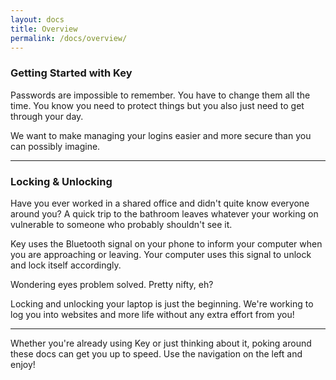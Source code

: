 ```yaml
---
layout: docs
title: Overview
permalink: /docs/overview/
---
```

### Getting Started with Key

Passwords are impossible to remember. You have to change them all the time. You know you need to protect things but you also just need to get through your day.

We want to make managing your logins easier and more secure than you can possibly imagine.

---

### Locking &amp; Unlocking

Have you ever worked in a shared office and didn't quite know everyone around you? A quick trip to the bathroom leaves whatever your working on vulnerable to someone who probably shouldn't see it.

Key uses the Bluetooth signal on your phone to inform your computer when you are approaching or leaving. Your computer uses this signal to unlock and lock itself accordingly.

Wondering eyes problem solved. Pretty nifty, eh?

Locking and unlocking your laptop is just the beginning. We're working to log you into websites and more life without any extra effort from you!

---

Whether you're already using Key or just thinking about it, poking around these docs can get you up to speed. Use the navigation on the left and enjoy!
